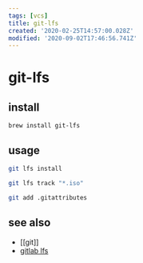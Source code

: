 ```yaml
---
tags: [vcs]
title: git-lfs
created: '2020-02-25T14:57:00.028Z'
modified: '2020-09-02T17:46:56.741Z'
---
```


# git-lfs

## install
`brew install git-lfs`

## usage
```sh
git lfs install

git lfs track "*.iso"

git add .gitattributes
```
## see also
- [[git]]
- [gitlab lfs](https://docs.gitlab.com/ee/administration/lfs/manage_large_binaries_with_git_lfs.html)
